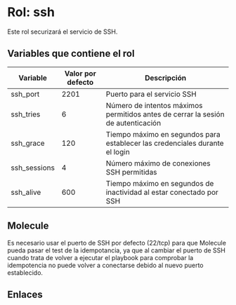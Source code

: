 # Rol: ssh

Este rol securizará el servicio de SSH.


## Variables que contiene el rol

| Variable | Valor por defecto | Descripción |
|----------|-------------------|-------------|
| ssh_port | 2201 | Puerto para el servicio SSH |
| ssh_tries | 6 | Número de intentos máximos permitidos antes de cerrar la sesión de autenticación |
| ssh_grace | 120 | Tiempo máximo en segundos para establecer las credenciales durante el login |
| ssh_sessions | 4 | Número máximo de conexiones SSH permitidas |
| ssh_alive | 600 | Tiempo máximo en segundos de inactividad al estar conectado por SSH |


## Molecule

Es necesario usar el puerto de SSH por defecto (22/tcp) para que Molecule pueda pasar el test de la idempotancia, ya que al cambiar el puerto de SSH cuando trata de volver a ejecutar el playbook para comprobar la idempotencia no puede volver a conectarse debido al nuevo puerto establecido.


## Enlaces



